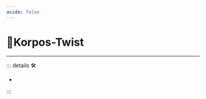```yaml
---
aside: false
---
```

# 🔷<soma>Korpos</soma>-Twist

---

<!-- =================================================== -->
<!-- =================================================== -->
<!-- =================================================== -->
<!-- =================================================== -->
<!-- =================================================== -->
::: details 🛠

-

:::

